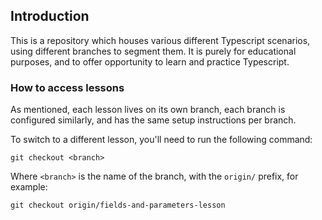## Introduction

This is a repository which houses various different Typescript scenarios, using different branches to segment them. It is purely for educational purposes, and to offer opportunity to learn and practice Typescript.

### How to access lessons

As mentioned, each lesson lives on its own branch, each branch is configured similarly, and has the same setup instructions per branch.

To switch to a different lesson, you'll need to run the following command:

```
git checkout <branch>
```

Where `<branch>` is the name of the branch, with the `origin/` prefix, for example:

```
git checkout origin/fields-and-parameters-lesson
```
